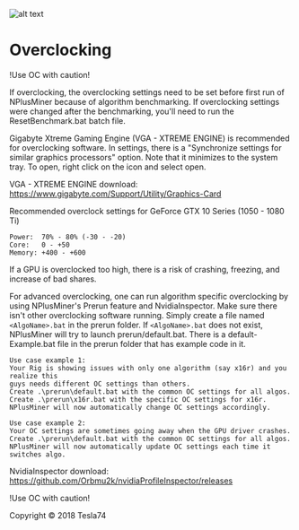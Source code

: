 ![alt text](https://github.com/MrPlusGH/NPlusMiner/blob/2.1/NPM.png)
# Overclocking
!Use OC with caution!

If overclocking, the overclocking settings need to be set before first run of NPlusMiner because of algorithm benchmarking.  If overclocking settings were changed after the benchmarking, you'll need to run the ResetBenchmark.bat batch file.

Gigabyte Xtreme Gaming Engine (VGA - XTREME ENGINE) is recommended for overclocking software.  In settings, there is a "Synchronize settings for similar graphics processors" option.
Note that it minimizes to the system tray.  To open, right click on the icon and select open.

VGA - XTREME ENGINE download:  https://www.gigabyte.com/Support/Utility/Graphics-Card

Recommended overclock settings for GeForce GTX 10 Series (1050 - 1080 Ti)
```
Power:  70% - 80% (-30 - -20)
Core:   0 - +50
Memory: +400 - +600
```

If a GPU is overclocked too high, there is a risk of crashing, freezing, and increase of bad shares.

For advanced overclocking, one can run algorithm specific overclocking by using NPlusMiner's Prerun feature and NvidiaInspector.  Make sure there isn't other overclocking software running.  Simply create a file named `<AlgoName>.bat` in the prerun folder.  If `<AlgoName>.bat` does not exist, NPlusMiner will try to launch prerun/default.bat.  There is a default-Example.bat file in the prerun folder that has example code in it.

```
Use case example 1:
Your Rig is showing issues with only one algorithm (say x16r) and you realize this
guys needs different OC settings than others.
Create .\prerun\default.bat with the common OC settings for all algos.
Create .\prerun\x16r.bat with the specific OC settings for x16r.
NPlusMiner will now automatically change OC settings accordingly.

Use case example 2:
Your OC settings are sometimes going away when the GPU driver crashes.
Create .\prerun\default.bat with the common OC settings for all algos.
NPlusMiner will now automatically update OC settings each time it switches algo.
```

NvidiaInspector download:  https://github.com/Orbmu2k/nvidiaProfileInspector/releases

!Use OC with caution!

Copyright © 2018 Tesla74

